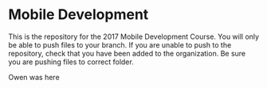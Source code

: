 # Mobile Development

This is the repository for the 2017 Mobile Development Course.
You will only be able to push files to your branch.
If you are unable to push to the repository, check that you have been added to the organization.
Be sure you are pushing files to correct folder.

Owen was here